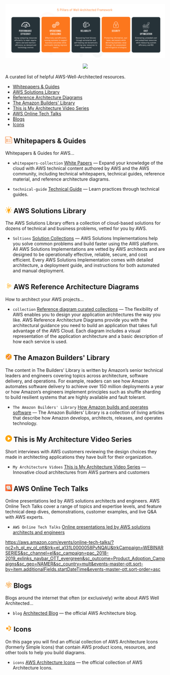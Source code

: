 ![](images/5pillars.png)

<p align="center">
  <a href="https://github.com/sindresorhus/awesome">
    <img src="https://cdn.rawgit.com/sindresorhus/awesome/d7305f38d29fed78fa85652e3a63e154dd8e8829/media/badge.svg" />
  </a>
</p>

A curated list of helpful AWS-Well-Architected resources.

- [Whitepapers & Guides](#-whitepapers--guides)
- [AWS Solutions Library](#-AWS-Solutions-Library)
- [Reference Architecture Diagrams](#-aws-reference-architecture-diagrams)
- [The Amazon Builders' Library](#-aws-reference-architecture-diagrams)
- [This is My Architecture Video Series](#-this-is-my-architecture-video-series)
- [AWS Online Tech Talks](#-this-is-my-architecture-video-series)
- [Blogs](#-blogs)
- [Icons](#-icons)


## <img width="21" height="21" src="images/wp.png" /> Whitepapers & Guides

Whitepapers & Guides for AWS...

- `whitepapers-collection` [White Papers](https://aws.amazon.com/whitepapers/?whitepapers-main.sort-by=item.additionalFields.sortDate&whitepapers-main.sort-order=desc&awsf.whitepapers-content-type=content-type%23reference%7Ccontent-type%23whitepaper&awsf.whitepapers-content-category=*all) — Expand your knowledge of the cloud with AWS technical content authored by AWS and the AWS community, including technical whitepapers, technical guides, reference material, and reference architecture diagrams.

- `technical-guide` [Technical Guide](https://aws.amazon.com/whitepapers/?whitepapers-main.sort-by=item.additionalFields.sortDate&whitepapers-main.sort-order=desc&awsf.whitepapers-content-type=content-type%23tech-guide&awsf.whitepapers-content-category=*all) — Learn practices through technical guides.

## <img width="21" height="21" src="images/solutions.png" /> AWS Solutions Library

The AWS Solutions Library offers a collection of cloud-based solutions for dozens of technical and business problems, vetted for you by AWS. 

- `Soltions` [Solution Collections](https://aws.amazon.com/solutions/?nc1=f_cc) — AWS Solutions Implementations help you solve common problems and build faster using the AWS platform. All AWS Solutions Implementations are vetted by AWS architects and are designed to be operationally effective, reliable, secure, and cost efficient. Every AWS Solutions Implementation comes with detailed architecture, a deployment guide, and instructions for both automated and manual deployment.



## <img width="21" height="21" src="images/wa.png" /> AWS Reference Architecture Diagrams

How to architect your AWS projects...

- `collection` [Reference diagram curated collections](https://aws.amazon.com/architecture/?solutions-all.sort-by=item.additionalFields.sortDate&solutions-all.sort-order=desc&whitepapers-main.sort-by=item.additionalFields.sortDate&whitepapers-main.sort-order=desc&reference-architecture.sort-by=item.additionalFields.sortDate&reference-architecture.sort-order=desc) — The flexibility of AWS enables you to design your application architectures the way you like. AWS Reference Architecture Diagrams provide you with the architectural guidance you need to build an application that takes full advantage of the AWS Cloud. Each diagram includes a visual representation of the application architecture and a basic description of how each service is used.



## <img width="21" height="21" src="images/builder.png" /> The Amazon Builders' Library 

The content in The Builders’ Library is written by Amazon’s senior technical leaders and engineers covering topics across architecture, software delivery, and operations. For example, readers can see how Amazon automates software delivery to achieve over 150 million deployments a year or how Amazon’s engineers implement principles such as shuffle sharding to build resilient systems that are highly available and fault tolerant.

- `The Amazon Builders' Library` [How Amazon builds and operates software](https://aws.amazon.com/builders-library/) — The Amazon Builders’ Library is a collection of living articles that describe how Amazon develops, architects, releases, and operates technology. 



## <img width="21" height="21" src="images/videos.png" /> This is My Architecture Video Series

Short interviews with AWS customers reviewing the design choices they made in architecting applications they have built for their organization.

- `My Architecture Vidoes` [This is My Architecture Video Series](https://aws.amazon.com/blogs/architecture/) — Innovative cloud architectures from AWS partners and customers


## <img width="21" height="21" src="images/talks.png" /> AWS Online Tech Talks

Online presentations led by AWS solutions architects and engineers. AWS Online Tech Talks cover a range of topics and expertise levels, and feature technical deep dives, demonstrations, customer examples, and live Q&A with AWS experts.

- `AWS Online Tech Talks` [Online presentations led by AWS solutions architects and engineers](https://aws.amazon.com/blogs/architecture/) 


https://aws.amazon.com/events/online-tech-talks/?nc2=h_ql_ev_ol_ott&trk=el_a131L0000058PvNQAU&trkCampaign=WEBINARSERIES&sc_channel=el&sc_campaign=pac_2018-2019_exlinks_navbar_OTT_evergreen&sc_outcome=Product_Adoption_Campaigns&sc_geo=NAMER&sc_country=mult&events-master-ott.sort-by=item.additionalFields.startDateTime&events-master-ott.sort-order=asc

## <img width="21" height="21" src="images/blogs.png" /> Blogs

Blogs around the internet that often (or exclusively) write about AWS Well Architected...

- `blog` [Architected Blog](https://aws.amazon.com/blogs/architecture/) — the official AWS Architecture blog.


## <img width="21" height="21" src="images/icons.png" /> Icons
On this page you will find an official collection of AWS Architecture Icons (formerly Simple Icons) that contain AWS product icons, resources, and other tools to help you build diagrams.

- `icons` [AWS Architecture Icons](https://aws.amazon.com/architecture/icons/) — the official collection of AWS Architecture Icons.
